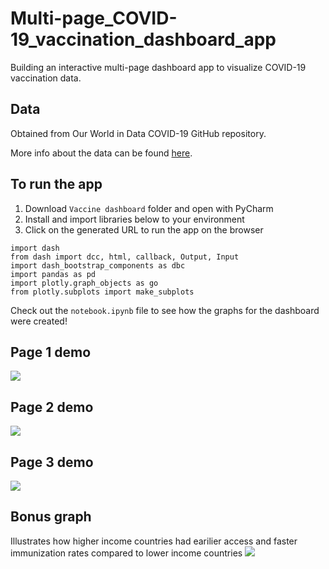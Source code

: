 # Multi-page_COVID-19_vaccination_dashboard_app

Building an interactive multi-page dashboard app to visualize COVID-19 vaccination data. 

## Data 

Obtained from Our World in Data COVID-19 GitHub repository.

More info about the data can be found [here](https://github.com/owid/covid-19-data/blob/master/public/data/README.md).

## To run the app 

1. Download `Vaccine dashboard` folder and open with PyCharm
2. Install and import libraries below to your environment
4. Click on the generated URL to run the app on the browser

```
import dash
from dash import dcc, html, callback, Output, Input
import dash_bootstrap_components as dbc
import pandas as pd
import plotly.graph_objects as go
from plotly.subplots import make_subplots
```

Check out the `notebook.ipynb` file to see how the graphs for the dashboard were created! 


## Page 1 demo 
![](cases_vaccinations_by_country.gif)

## Page 2 demo 
![](manufacturer_top_countries.gif)


## Page 3 demo 
![](manufacturers_by_country.gif)


## Bonus graph 
Illustrates how higher income countries had earilier access and faster immunization rates compared to lower income countries 
![](vaccination_gdp.gif)
